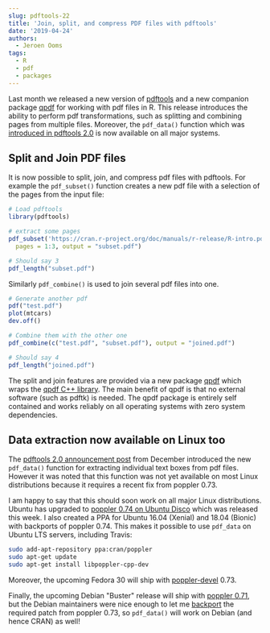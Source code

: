 ```yaml
---
slug: pdftools-22
title: 'Join, split, and compress PDF files with pdftools'
date: '2019-04-24'
authors:
  - Jeroen Ooms
tags:
  - R
  - pdf
  - packages
---
```


Last month we released a new version of [pdftools](https://cran.r-project.org/package=pdftools) and a new companion package [qpdf](https://cran.r-project.org/package=qpdf) for working with pdf files in R. This release introduces the ability to perform pdf transformations, such as splitting and combining pages from multiple files. Moreover, the `pdf_data()` function which was [introduced in pdftools 2.0](/technotes/2018/12/14/pdftools-20/) is now available on all major systems.


## Split and Join PDF files 

It is now possible to split, join, and compress pdf files with pdftools. For example the `pdf_subset()` function creates a new pdf file with a selection of the pages from the input file:

```r
# Load pdftools
library(pdftools)

# extract some pages
pdf_subset('https://cran.r-project.org/doc/manuals/r-release/R-intro.pdf',
  pages = 1:3, output = "subset.pdf")

# Should say 3
pdf_length("subset.pdf")
```

Similarly `pdf_combine()` is used to join several pdf files into one.

```r
# Generate another pdf
pdf("test.pdf")
plot(mtcars)
dev.off()

# Combine them with the other one
pdf_combine(c("test.pdf", "subset.pdf"), output = "joined.pdf")

# Should say 4
pdf_length("joined.pdf")
```

The split and join features are provided via a new package [qpdf](https://cran.r-project.org/package=qpdf) which wraps the [qpdf C++ library](http://qpdf.sourceforge.net/). The main benefit of qpdf is that no external software (such as pdftk) is needed. The qpdf package is entirely self contained and works reliably on all operating systems with zero system dependencies.

## Data extraction now available on Linux too

The [pdftools 2.0 announcement post](/technotes/2018/12/14/pdftools-20/) from December introduced the new `pdf_data()` function for extracting individual text boxes from pdf files. However it was noted that this function was not yet available on most Linux distributions because it requires a recent fix from poppler 0.73. 

I am happy to say that this should soon work on all major Linux distributions. Ubuntu has upgraded to [poppler 0.74 on Ubuntu Disco](https://packages.ubuntu.com/source/disco/poppler) which was released this week. I also created a PPA for Ubuntu 16.04 (Xenial) and 18.04 (Bionic) with backports of poppler 0.74. This makes it possible to use `pdf_data` on Ubuntu LTS servers, including Travis:

```sh
sudo add-apt-repository ppa:cran/poppler
sudo apt-get update
sudo apt-get install libpoppler-cpp-dev
```

Moreover, the upcoming Fedora 30 will ship with [poppler-devel](https://apps.fedoraproject.org/packages/poppler) 0.73. 

Finally, the upcoming Debian "Buster" release will ship with [poppler 0.71](https://packages.debian.org/source/buster/poppler), but the Debian maintainers were nice enough to let me [backport](https://salsa.debian.org/freedesktop-team/poppler/merge_requests/2) the required patch from poppler 0.73, so `pdf_data()` will work on Debian (and hence CRAN) as well!
